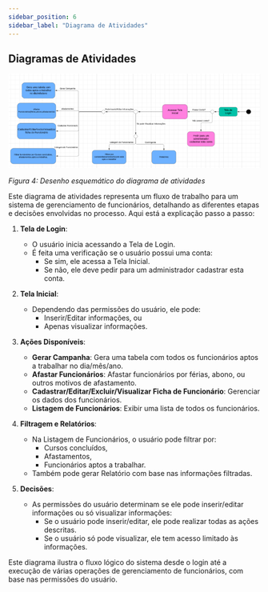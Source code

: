 ```yaml
---
sidebar_position: 6
sidebar_label: "Diagrama de Atividades"
---
```


## Diagramas de Atividades

![Representação do Diagrama de Atividades.](../../static/img/DiagramadeAtividades.png)

*Figura 4: Desenho esquemático do diagrama de atividades*

Este diagrama de atividades representa um fluxo de trabalho para um sistema de gerenciamento de funcionários, detalhando as diferentes etapas e decisões envolvidas no processo. Aqui está a explicação passo a passo:

1. **Tela de Login**:
    - O usuário inicia acessando a Tela de Login.
    - É feita uma verificação se o usuário possui uma conta:
        - Se sim, ele acessa a Tela Inicial.
        - Se não, ele deve pedir para um administrador cadastrar esta conta.

2. **Tela Inicial**:
    - Dependendo das permissões do usuário, ele pode:
        - Inserir/Editar informações, ou
        - Apenas visualizar informações.

3. **Ações Disponíveis**:
    - **Gerar Campanha**: Gera uma tabela com todos os funcionários aptos a trabalhar no dia/mês/ano.
    - **Afastar Funcionários**: Afastar funcionários por férias, abono, ou outros motivos de afastamento.
    - **Cadastrar/Editar/Excluir/Visualizar Ficha de Funcionário**: Gerenciar os dados dos funcionários.
    - **Listagem de Funcionários**: Exibir uma lista de todos os funcionários.

4. **Filtragem e Relatórios**:
    - Na Listagem de Funcionários, o usuário pode filtrar por:
        - Cursos concluídos,
        - Afastamentos,
        - Funcionários aptos a trabalhar.
    - Também pode gerar Relatório com base nas informações filtradas.

5. **Decisões**:
    - As permissões do usuário determinam se ele pode inserir/editar informações ou só visualizar informações:
        - Se o usuário pode inserir/editar, ele pode realizar todas as ações descritas.
        - Se o usuário só pode visualizar, ele tem acesso limitado às informações.

Este diagrama ilustra o fluxo lógico do sistema desde o login até a execução de várias operações de gerenciamento de funcionários, com base nas permissões do usuário.



